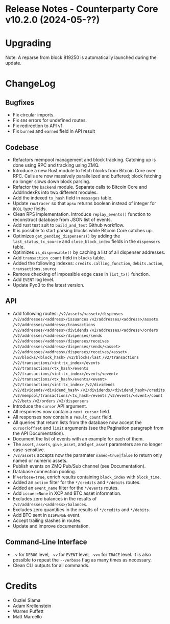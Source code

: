 # Release Notes - Counterparty Core v10.2.0 (2024-05-??)


# Upgrading

Note: A reparse from block 819250 is automatically launched during the update.

# ChangeLog

## Bugfixes
* Fix circular imports.
* Fix `404` errors for undefined routes.
* Fix redirection to API v1
* Fix `burned` and `earned` field in API result

## Codebase
* Refactors mempool management and block tracking. Catching up is done using RPC and tracking using ZMQ.
* Introduce a new Rust module to fetch blocks from Bitcoin Core over RPC. Calls are now massively parallelized and buffered; block fetching no longer slows down block parsing.
* Refactor the `backend` module. Separate calls to Bitcoin Core and AddrIndexRs into two different modules.
* Add the indexed `tx_hash` field in `messages` table.
* Update `rowtracer` so that `apsw` returns boolean instead of integer for `BOOL` type fields.
* Clean RPS implementation. Introduce `replay_events()` function to reconstruct database from JSON list of events. 
* Add rust test suit to `build_and_test` Github workflow.
* It is possible to start parsing blocks while Bitcoin Core catches up.
* Optimizes `get_pending_dispensers()` by adding the `last_status_tx_source` and `close_block_index` fields in the `dispensers` table.
* Optimizes `is_dispensable()` by caching a list of all dispenser addresses.
* Add `transaction_count` field in `blocks` table.
* Added the following indexes: `credits.calling_function`, `debits.action`, `transactions.source`
* Remove checking of impossible edge case in `list_tx()` function.
* Add `EVENT` log level.
* Update Pyo3 to the latest version.

## API
* Add following routes:
    `/v2/assets/<asset>/dispenses`
    `/v2/addresses/<address>/issuances`
    `/v2/addresses/<address>/assets`
    `/v2/addresses/<address>/transactions`
    `/v2/addresses/<address>/dividends`
    `/v2/addresses/<address>/orders`
    `/v2/addresses/<address>/dispenses/sends`
    `/v2/addresses/<address>/dispenses/receives`
    `/v2/addresses/<address>/dispenses/sends/<asset>`
    `/v2/addresses/<address>/dispenses/receives/<asset>`
    `/v2/blocks/<block_hash>`
    `/v2/blocks/last`
    `/v2/transactions`
    `/v2/transactions/<int:tx_index>/events`
    `/v2/transactions/<tx_hash>/events`
    `/v2/transactions/<int:tx_index>/events/<event>`
    `/v2/transactions/<tx_hash>/events/<event>`
    `/v2/transactions/<int:tx_index>`
    `/v2/dividends`
    `/v2/dividends/<dividend_hash>`
    `/v2/dividends/<dividend_hash>/credits`
    `/v2/mempool/transactions/<tx_hash>/events`
    `/v2/events/<event>/count`
    `/v2/bets`
    `/v2/orders`
    `/v2/dispensers`
* Introduce the `cursor` API argument.
* All responses now contain a `next_cursor` field.
* All responses now contain a `result_count` field.
* All queries that return lists from the database now accept the `cursor`/`offset` and `limit` arguments (see the Pagination paragraph from the API Documentation).
* Document the list of events with an example for each of them.
* The `asset`, `assets`, `give_asset`, and `get_asset` parameters are no longer case-sensitive.
* `/v2/assets` accepts now the paramater `named=true|false` to return only named or numeric assets. 
* Publish events on ZMQ Pub/Sub channel (see Documentation).
* Database connection pooling.
* If `verbose=true`, enrich results containing `block_index` with `block_time`.
* Added an `action` filter for the `*/credits` and `*/debits` routes.
* Added an `event_name` filter for the `*/events` routes.
* Add `issuer=None` in XCP and BTC asset information.
* Excludes zero balances in the results of `/v2/addresses/<address>/balances`.
* Excludes zero quantities in the results of `*/credits` and `*/debits`.
* Add BTC sent in `DISPENSE` event.
* Accept trailing slashes in routes.
* Update and improve documentation.

## Command-Line Interface
* `-v` for `DEBUG` level, `-vv` for `EVENT` level, `-vvv` for `TRACE` level. It is also possible to repeat the `--verbose` flag as many times as necessary.
* Clean CLI outputs for all commands.

# Credits
* Ouziel Slama
* Adam Krellenstein
* Warren Puffett
* Matt Marcello
